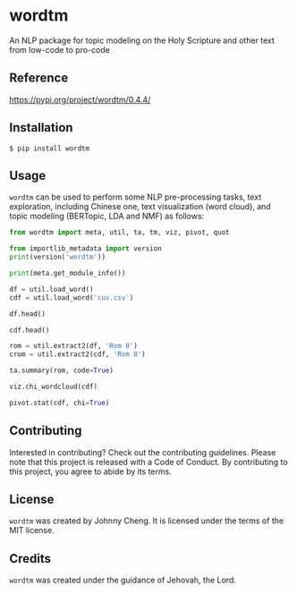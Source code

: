 # wordtm

An NLP package for topic modeling on the Holy Scripture and other text from low-code to pro-code

## Reference

https://pypi.org/project/wordtm/0.4.4/

## Installation

```shell
$ pip install wordtm
```

## Usage

`wordtm` can be used to perform some NLP pre-processing tasks, text exploration, including Chinese one, text visualization (word cloud), and topic modeling (BERTopic, LDA and NMF) as follows:

```python
from wordtm import meta, util, ta, tm, viz, pivot, quot

from importlib_metadata import version
print(version('wordtm'))

print(meta.get_module_info())

df = util.load_word()
cdf = util.load_word('cuv.csv')

df.head()

cdf.head()

rom = util.extract2(df, 'Rom 8')
crom = util.extract2(cdf, 'Rom 8')

ta.summary(rom, code=True)

viz.chi_wordcloud(cdf)

pivot.stat(cdf, chi=True)
```

## Contributing

Interested in contributing? Check out the contributing guidelines. 
Please note that this project is released with a Code of Conduct. 
By contributing to this project, you agree to abide by its terms.

## License

`wordtm` was created by Johnny Cheng. It is licensed under the terms
of the MIT license.

## Credits

`wordtm` was created under the guidance of Jehovah, the Lord.
